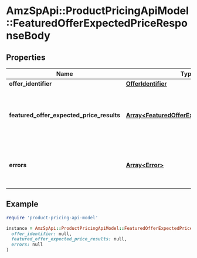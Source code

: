 # AmzSpApi::ProductPricingApiModel::FeaturedOfferExpectedPriceResponseBody

## Properties

| Name | Type | Description | Notes |
| ---- | ---- | ----------- | ----- |
| **offer_identifier** | [**OfferIdentifier**](OfferIdentifier.md) |  |  |
| **featured_offer_expected_price_results** | [**Array&lt;FeaturedOfferExpectedPriceResult&gt;**](FeaturedOfferExpectedPriceResult.md) | A list of featured offer expected price results for the requested offer. | [optional] |
| **errors** | [**Array&lt;Error&gt;**](Error.md) | A list of error responses returned when a request is unsuccessful. | [optional] |

## Example

```ruby
require 'product-pricing-api-model'

instance = AmzSpApi::ProductPricingApiModel::FeaturedOfferExpectedPriceResponseBody.new(
  offer_identifier: null,
  featured_offer_expected_price_results: null,
  errors: null
)
```

